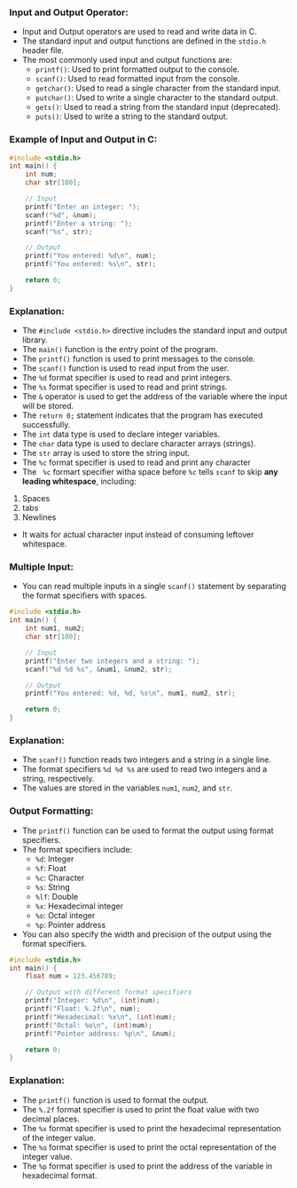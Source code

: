 ### Input and Output Operator:
- Input and Output operators are used to read and write data in C. 
- The standard input and output functions are defined in the `stdio.h` header file.
- The most commonly used input and output functions are:
  - `printf()`: Used to print formatted output to the console.
  - `scanf()`: Used to read formatted input from the console.
  - `getchar()`: Used to read a single character from the standard input.
  - `putchar()`: Used to write a single character to the standard output.
  - `gets()`: Used to read a string from the standard input (deprecated).
  - `puts()`: Used to write a string to the standard output.

### Example of Input and Output in C:
```c
#include <stdio.h>
int main() {
    int num;
    char str[100];

    // Input
    printf("Enter an integer: ");
    scanf("%d", &num);
    printf("Enter a string: ");
    scanf("%s", str);

    // Output
    printf("You entered: %d\n", num);
    printf("You entered: %s\n", str);

    return 0;
}
```
### Explanation:

- The `#include <stdio.h>` directive includes the standard input and output library.
- The `main()` function is the entry point of the program.
- The `printf()` function is used to print messages to the console.
- The `scanf()` function is used to read input from the user.
- The `%d` format specifier is used to read and print integers.
- The `%s` format specifier is used to read and print strings.
- The `&` operator is used to get the address of the variable where the input will be stored.
- The `return 0;` statement indicates that the program has executed successfully.
- The `int` data type is used to declare integer variables.
- The `char` data type is used to declare character arrays (strings).
- The `str` array is used to store the string input.
- The `%c` format specifier is used to read and print any character
- The ` %c` formart specifier witha space before `%c` tells `scanf` to skip **any leading whitespace**, including:
1. Spaces
2. tabs
3. Newlines
- It waits for actual character input instead of consuming leftover whitespace.

### Multiple Input:
- You can read multiple inputs in a single `scanf()` statement by separating the format specifiers with spaces.

```c
#include <stdio.h>
int main() {
    int num1, num2;
    char str[100];

    // Input
    printf("Enter two integers and a string: ");
    scanf("%d %d %s", &num1, &num2, str);

    // Output
    printf("You entered: %d, %d, %s\n", num1, num2, str);

    return 0;
}

```
### Explanation:
- The `scanf()` function reads two integers and a string in a single line.
- The format specifiers `%d %d %s` are used to read two integers and a string, respectively.
- The values are stored in the variables `num1`, `num2`, and `str`.
### Output Formatting:
- The `printf()` function can be used to format the output using format specifiers.
- The format specifiers include:
  - `%d`: Integer
  - `%f`: Float
  - `%c`: Character
  - `%s`: String
  - `%lf`: Double
  - `%x`: Hexadecimal integer
  - `%o`: Octal integer
  - `%p`: Pointer address
- You can also specify the width and precision of the output using the format specifiers.
```c
#include <stdio.h>
int main() {
    float num = 123.456789;

    // Output with different format specifiers
    printf("Integer: %d\n", (int)num);
    printf("Float: %.2f\n", num);
    printf("Hexadecimal: %x\n", (int)num);
    printf("Octal: %o\n", (int)num);
    printf("Pointer address: %p\n", &num);

    return 0;
}
```
### Explanation:
- The `printf()` function is used to format the output.
- The `%.2f` format specifier is used to print the float value with two decimal places.
- The `%x` format specifier is used to print the hexadecimal representation of the integer value.
- The `%o` format specifier is used to print the octal representation of the integer value.
- The `%p` format specifier is used to print the address of the variable in hexadecimal format.


